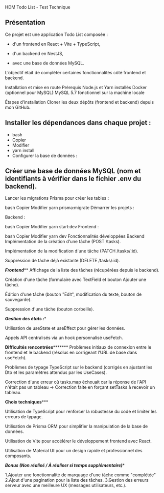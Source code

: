 HDM Todo List - Test Technique
## Présentation
Ce projet est une application Todo List composée :

- d'un frontend en React + Vite + TypeScript,

- d'un backend en NestJS,

- avec une base de données MySQL.

L’objectif était de compléter certaines fonctionnalités côté frontend et backend.

Installation et mise en route
Prérequis
Node.js et Yarn installés
Docker (optionnel pour MySQL)
MySQL 5.7 fonctionnel sur la machine locale

Étapes d'installation
Cloner les deux dépôts (frontend et backend) depuis mon GitHub.

## Installer les dépendances dans chaque projet :

- bash
- Copier
- Modifier
- yarn install
- Configurer la base de données :

## Créer une base de données MySQL (nom et identifiants à vérifier dans le fichier .env du backend).

Lancer les migrations Prisma pour créer les tables :

bash
Copier
Modifier
yarn prisma:migrate
Démarrer les projets :

Backend :

bash
Copier
Modifier
yarn start:dev
Frontend :

bash
Copier
Modifier
yarn dev
Fonctionnalités développées
Backend
Implémentation de la création d'une tâche (POST /tasks).

Implémentation de la modification d'une tâche (PATCH /tasks/:id).

Suppression de tâche déjà existante (DELETE /tasks/:id).

*****Frontend*******
Affichage de la liste des tâches (récupérées depuis le backend).

Création d'une tâche (formulaire avec TextField et bouton Ajouter une tâche).

Édition d'une tâche (bouton "Edit", modification du texte, bouton de sauvegarde).

Suppression d'une tâche (bouton corbeille).

***************Gestion des états :****************

Utilisation de useState et useEffect pour gérer les données.

Appels API centralisés via un hook personnalisé useFetch.

************Difficultés rencontrées*******************
Problèmes initiaux de connexion entre le frontend et le backend (résolus en corrigeant l'URL de base dans useFetch).

Problèmes de typage TypeScript sur le backend (corrigés en ajustant les Dto et les paramètres attendus par les UseCases).

Correction d'une erreur où tasks.map échouait car la réponse de l'API n'était pas un tableau → Correction faite en forçant setTasks à recevoir un tableau.

**********Choix techniques*************

Utilisation de TypeScript pour renforcer la robustesse du code et limiter les erreurs de typage.

Utilisation de Prisma ORM pour simplifier la manipulation de la base de données.

Utilisation de Vite pour accélérer le développement frontend avec React.

Utilisation de Material UI pour un design rapide et professionnel des composants.

***************Bonus (Non réalisé / À réaliser si temps supplémentaire)****************

   1.Ajouter une fonctionnalité de marquage d'une tâche comme "complétée"
   2.Ajout d'une pagination pour la liste des tâches.
   3.Gestion des erreurs serveur avec une meilleure UX (messages utilisateurs, etc.).
